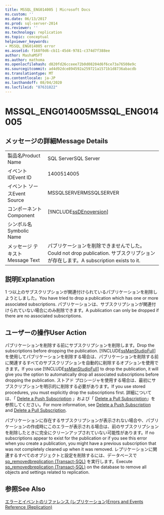 ```yaml
---
title: MSSQL_ENG014005 | Microsoft Docs
ms.custom: ''
ms.date: 06/13/2017
ms.prod: sql-server-2014
ms.reviewer: ''
ms.technology: replication
ms.topic: conceptual
helpviewer_keywords:
- MSSQL_ENG014005 error
ms.assetid: f168f0d6-cb11-45d4-9781-c374d7f388ee
author: MashaMSFT
ms.author: mathoma
ms.openlocfilehash: d820fd26cceee72b0d08204d6f6ce73a76508e9c
ms.sourcegitcommit: ad4d92dce894592a259721a1571b1d8736abacdb
ms.translationtype: MT
ms.contentlocale: ja-JP
ms.lasthandoff: 08/04/2020
ms.locfileid: "87631822"
---
```

# <a name="mssql_eng014005"></a><span data-ttu-id="62a08-102">MSSQL_ENG014005</span><span class="sxs-lookup"><span data-stu-id="62a08-102">MSSQL_ENG014005</span></span>
    
## <a name="message-details"></a><span data-ttu-id="62a08-103">メッセージの詳細</span><span class="sxs-lookup"><span data-stu-id="62a08-103">Message Details</span></span>  
  
|||  
|-|-|  
|<span data-ttu-id="62a08-104">製品名</span><span class="sxs-lookup"><span data-stu-id="62a08-104">Product Name</span></span>|<span data-ttu-id="62a08-105">SQL Server</span><span class="sxs-lookup"><span data-stu-id="62a08-105">SQL Server</span></span>|  
|<span data-ttu-id="62a08-106">イベント ID</span><span class="sxs-lookup"><span data-stu-id="62a08-106">Event ID</span></span>|<span data-ttu-id="62a08-107">14005</span><span class="sxs-lookup"><span data-stu-id="62a08-107">14005</span></span>|  
|<span data-ttu-id="62a08-108">イベント ソース</span><span class="sxs-lookup"><span data-stu-id="62a08-108">Event Source</span></span>|<span data-ttu-id="62a08-109">MSSQLSERVER</span><span class="sxs-lookup"><span data-stu-id="62a08-109">MSSQLSERVER</span></span>|  
|<span data-ttu-id="62a08-110">コンポーネント</span><span class="sxs-lookup"><span data-stu-id="62a08-110">Component</span></span>|[!INCLUDE[ssDEnoversion](../../includes/ssdenoversion-md.md)]|  
|<span data-ttu-id="62a08-111">シンボル名</span><span class="sxs-lookup"><span data-stu-id="62a08-111">Symbolic Name</span></span>||  
|<span data-ttu-id="62a08-112">メッセージ テキスト</span><span class="sxs-lookup"><span data-stu-id="62a08-112">Message Text</span></span>|<span data-ttu-id="62a08-113">パブリケーションを削除できませんでした。</span><span class="sxs-lookup"><span data-stu-id="62a08-113">Could not drop publication.</span></span> <span data-ttu-id="62a08-114">サブスクリプションが存在します。</span><span class="sxs-lookup"><span data-stu-id="62a08-114">A subscription exists to it.</span></span>|  
  
## <a name="explanation"></a><span data-ttu-id="62a08-115">説明</span><span class="sxs-lookup"><span data-stu-id="62a08-115">Explanation</span></span>  
 <span data-ttu-id="62a08-116">1 つ以上のサブスクリプションが関連付けられているパブリケーションを削除しようとしました。</span><span class="sxs-lookup"><span data-stu-id="62a08-116">You have tried to drop a publication which has one or more associated subscriptions.</span></span> <span data-ttu-id="62a08-117">パブリケーションは、サブスクリプションが関連付けられていない場合にのみ削除できます。</span><span class="sxs-lookup"><span data-stu-id="62a08-117">A publication can only be dropped if there are no associated subscriptions.</span></span>  
  
## <a name="user-action"></a><span data-ttu-id="62a08-118">ユーザーの操作</span><span class="sxs-lookup"><span data-stu-id="62a08-118">User Action</span></span>  
 <span data-ttu-id="62a08-119">パブリケーションを削除する前にサブスクリプションを削除します。</span><span class="sxs-lookup"><span data-stu-id="62a08-119">Drop the subscriptions before dropping the publication.</span></span> <span data-ttu-id="62a08-120">[!INCLUDE[ssManStudioFull](../../includes/ssmanstudiofull-md.md)] を使用してパブリケーションを削除する場合は、パブリケーションを削除する前に関連するすべてのサブスクリプションを自動的に削除するオプションを使用できます。</span><span class="sxs-lookup"><span data-stu-id="62a08-120">If you use [!INCLUDE[ssManStudioFull](../../includes/ssmanstudiofull-md.md)] to drop the publication, it will give you the option to automatically drop all associated subscriptions before dropping the publication.</span></span> <span data-ttu-id="62a08-121">ストアド プロシージャを使用する場合は、最初にサブスクリプションを明示的に削除する必要があります。</span><span class="sxs-lookup"><span data-stu-id="62a08-121">If you use stored procedures, you must explicitly drop the subscriptions first.</span></span> <span data-ttu-id="62a08-122">詳細については、「 [Delete a Push Subscription](delete-a-push-subscription.md) 」および「 [Delete a Pull Subscription](delete-a-pull-subscription.md)」を参照してください。</span><span class="sxs-lookup"><span data-stu-id="62a08-122">For more information, see [Delete a Push Subscription](delete-a-push-subscription.md) and [Delete a Pull Subscription](delete-a-pull-subscription.md).</span></span>  
  
 <span data-ttu-id="62a08-123">パブリケーションに存在するサブスクリプションが表示されない場合や、パブリケーションの作成時にこのエラーが表示される場合は、前のサブスクリプションを削除したときに完全にクリーンアップされていない可能性があります。</span><span class="sxs-lookup"><span data-stu-id="62a08-123">If no subscriptions appear to exist for the publication or if you see this error when you create a publication, you might have a previous subscription that was not completely cleaned up when it was removed.</span></span> <span data-ttu-id="62a08-124">レプリケーションに関連するすべてのオブジェクトと設定を削除するには、データベースで [sp_removedbreplication &#40;Transact-SQL&#41;](/sql/relational-databases/system-stored-procedures/sp-removedbreplication-transact-sql) を実行します。</span><span class="sxs-lookup"><span data-stu-id="62a08-124">Execute [sp_removedbreplication &#40;Transact-SQL&#41;](/sql/relational-databases/system-stored-procedures/sp-removedbreplication-transact-sql) on the database to remove all objects and settings related to replication.</span></span>  
  
## <a name="see-also"></a><span data-ttu-id="62a08-125">参照</span><span class="sxs-lookup"><span data-stu-id="62a08-125">See Also</span></span>  
 [<span data-ttu-id="62a08-126">エラーとイベントのリファレンス &#40;レプリケーション&#41;</span><span class="sxs-lookup"><span data-stu-id="62a08-126">Errors and Events Reference &#40;Replication&#41;</span></span>](errors-and-events-reference-replication.md)  
  
  
